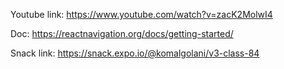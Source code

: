 Youtube link:
https://www.youtube.com/watch?v=zacK2MolwI4

Doc:
https://reactnavigation.org/docs/getting-started/

Snack link:
https://snack.expo.io/@komalgolani/v3-class-84
